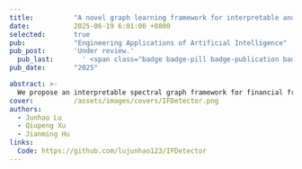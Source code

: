 ```yaml
---
title:          "A novel graph learning framework for interpretable and imbalance financial fraud detection"
date:           2025-06-19 6:01:00 +0800
selected:       true
pub:            "Engineering Applications of Artificial Intelligence"
pub_post:       'Under review.'
  pub_last:       ' <span class="badge badge-pill badge-publication badge-success">Q1</span>'
pub_date:       "2025"

abstract: >-
  We propose an interpretable spectral graph framework for financial fraud detection that tackles imbalance and adversarial challenges, achieving superior accuracy and robustness on benchmark datasets.
cover:          /assets/images/covers/IFDetector.png
authors:
  - Junhao Lu
  - Qiupeng Xu
  - Jianming Hu
links:
  Code: https://github.com/lujunhao123/IFDetector
---
```



